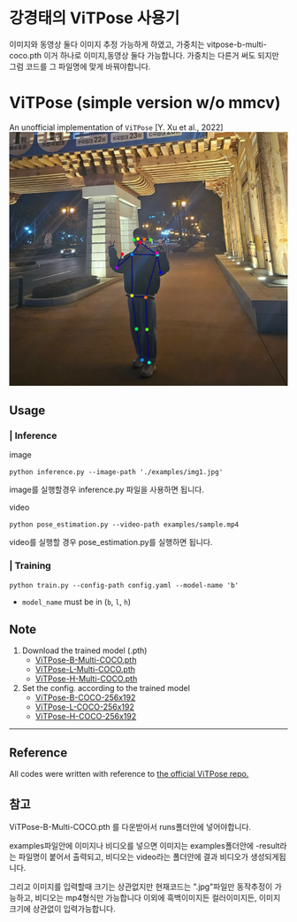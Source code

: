 # 강경태의 ViTPose 사용기

이미지와 동영상 둘다 이미지 추정 가능하게 하였고, 가중치는 vitpose-b-multi-coco.pth 이거 하나로 이미지,동영상 둘다 가능합니다. 가중치는 다른거 써도 되지만 그럼 코드를 그 파일명에 맞게 바꿔야합니다. 

# ViTPose (simple version w/o mmcv)
An unofficial implementation of `ViTPose` [Y. Xu et al., 2022] <br>
![result_image](./examples/e1_result.jpg "Result Image")

## Usage
### | **Inference**

image
```
python inference.py --image-path './examples/img1.jpg'
```
image를 실행할경우 inference.py 파일을 사용하면 됩니다.

video
```
python pose_estimation.py --video-path examples/sample.mp4

```
video를 실행할 경우 pose_estimation.py를 실행하면 됩니다.


### | **Training**
```
python train.py --config-path config.yaml --model-name 'b'
```
- `model_name` must be in (`b`, `l`, `h`)


## Note
1.  Download the trained model (.pth)
    - [ViTPose-B-Multi-COCO.pth](https://1drv.ms/u/s!AimBgYV7JjTlgSrlMB093JzJtqq-?e=Jr5S3R)
    - [ViTPose-L-Multi-COCO.pth](https://1drv.ms/u/s!AimBgYV7JjTlgTBm3dCVmBUbHYT6?e=fHUrTq)
    - [ViTPose-H-Multi-COCO.pth](https://1drv.ms/u/s!AimBgYV7JjTlgS5rLeRAJiWobCdh?e=41GsDd)
2. Set the config. according to the trained model
    - [ViTPose-B-COCO-256x192](/Users/jaehyun/workspace/ViTPose_pytorch/configs/ViTPose_base_coco_256x192.py) 
    - [ViTPose-L-COCO-256x192](/Users/jaehyun/workspace/ViTPose_pytorch/configs/ViTPose_large_coco_256x192.py) 
    - [ViTPose-H-COCO-256x192](/Users/jaehyun/workspace/ViTPose_pytorch/configs/ViTPose_huge_coco_256x192.py) 

---
## Reference
All codes were written with reference to [the official ViTPose repo.](https://github.com/ViTAE-Transformer/ViTPose)

## 참고

ViTPose-B-Multi-COCO.pth 를 다운받아서  runs폴더안에 넣어야합니다.

examples파일안에 이미지나 비디오를 넣으면 이미지는 examples폴더안에 -result라는 파일명이 붙어서 출력되고, 비디오는 video라는 폴더안에 결과 비디오가 생성되게됩니다.

그리고 이미지를 입력할때 크기는 상관없지만 현재코드는 ".jpg"파일만 동작추정이 가능하고, 비디오는 mp4형식만 가능합니다 이외에 흑백이미지든 컬러이미지든, 이미지 크기에 상관없이 입력가능합니다.